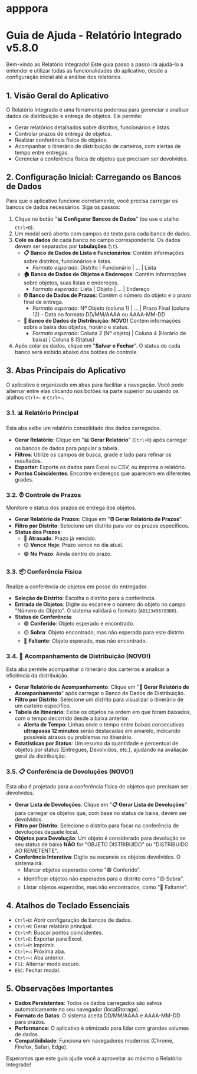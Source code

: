 # apppora
# Guia de Ajuda - Relatório Integrado v5.8.0

Bem-vindo ao Relatório Integrado! Este guia passo a passo irá ajudá-lo a entender e utilizar todas as funcionalidades do aplicativo, desde a configuração inicial até a análise dos relatórios.

## 1. Visão Geral do Aplicativo

O Relatório Integrado é uma ferramenta poderosa para gerenciar e analisar dados de distribuição e entrega de objetos. Ele permite:

-   Gerar relatórios detalhados sobre distritos, funcionários e listas.
-   Controlar prazos de entrega de objetos.
-   Realizar conferência física de objetos.
-   Acompanhar o itinerário de distribuição de carteiros, com alertas de tempo entre entregas.
-   Gerenciar a conferência física de objetos que precisam ser devolvidos.

## 2. Configuração Inicial: Carregando os Bancos de Dados

Para que o aplicativo funcione corretamente, você precisa carregar os bancos de dados necessários. Siga os passos:

1.  Clique no botão "**📊 Configurar Bancos de Dados**" (ou use o atalho `Ctrl+D`).
2.  Um modal será aberto com campos de texto para cada banco de dados.
3.  **Cole os dados** de cada banco no campo correspondente. Os dados devem ser separados por **tabulações** (`\t`).
    -   **📋 Banco de Dados de Lista e Funcionários**: Contém informações sobre distritos, funcionários e listas.
        -   *Formato esperado*: Distrito | Funcionário | ... | Lista
    -   **🏠 Banco de Dados de Objetos e Endereços**: Contém informações sobre objetos, suas listas e endereços.
        -   *Formato esperado*: Lista | Objeto | ... | Endereço
    -   **⏰ Banco de Dados de Prazos**: Contém o número do objeto e o prazo final de entrega.
        -   *Formato esperado*: Nº Objeto (coluna 1) | ... | Prazo Final (coluna 12) - Data no formato DD/MM/AAAA ou AAAA-MM-DD
    -   **🚚 Banco de Dados de Distribuição**: **NOVO!** Contém informações sobre a baixa dos objetos, horário e status.
        -   *Formato esperado*: Coluna 2 (Nº objeto) | Coluna 4 (Horário de baixa) | Coluna 8 (Status)
4.  Após colar os dados, clique em "**Salvar e Fechar**". O status de cada banco será exibido abaixo dos botões de controle.

## 3. Abas Principais do Aplicativo

O aplicativo é organizado em abas para facilitar a navegação. Você pode alternar entre elas clicando nos botões na parte superior ou usando os atalhos `Ctrl+←` e `Ctrl+→`.

### 3.1. 📊 Relatório Principal

Esta aba exibe um relatório consolidado dos dados carregados.

-   **Gerar Relatório**: Clique em "**📊 Gerar Relatório**" (`Ctrl+R`) após carregar os bancos de dados para popular a tabela.
-   **Filtros**: Utilize os campos de busca, grade e lado para refinar os resultados.
-   **Exportar**: Exporte os dados para Excel ou CSV, ou imprima o relatório.
-   **Pontos Coincidentes**: Encontre endereços que aparecem em diferentes grades.

### 3.2. ⏰ Controle de Prazos

Monitore o status dos prazos de entrega dos objetos.

-   **Gerar Relatório de Prazos**: Clique em "**⏰ Gerar Relatório de Prazos**".
-   **Filtro por Distrito**: Selecione um distrito para ver os prazos específicos.
-   **Status dos Prazos**:
    -   🔴 **Atrasado**: Prazo já vencido.
    -   🟡 **Vence Hoje**: Prazo vence no dia atual.
    -   🟢 **No Prazo**: Ainda dentro do prazo.

### 3.3. 📦 Conferência Física

Realize a conferência de objetos em posse do entregador.

-   **Seleção de Distrito**: Escolha o distrito para a conferência.
-   **Entrada de Objetos**: Digite ou escaneie o número do objeto no campo "Número do Objeto". O sistema validará o formato (`AB123456789BR`).
-   **Status de Conferência**:
    -   🟢 **Conferido**: Objeto esperado e encontrado.
    -   🟡 **Sobra**: Objeto encontrado, mas não esperado para este distrito.
    -   🔴 **Faltante**: Objeto esperado, mas não encontrado.

### 3.4. 🚚 Acompanhamento de Distribuição (NOVO!)

Esta aba permite acompanhar o itinerário dos carteiros e analisar a eficiência da distribuição.

-   **Gerar Relatório de Acompanhamento**: Clique em "**🚚 Gerar Relatório de Acompanhamento**" após carregar o Banco de Dados de Distribuição.
-   **Filtro por Distrito**: Selecione um distrito para visualizar o itinerário de um carteiro específico.
-   **Tabela de Itinerário**: Exibe os objetos na ordem em que foram baixados, com o tempo decorrido desde a baixa anterior.
    -   **Alerta de Tempo**: Linhas onde o tempo entre baixas consecutivas **ultrapassa 12 minutos** serão destacadas em amarelo, indicando possíveis atrasos ou problemas no itinerário.
-   **Estatísticas por Status**: Um resumo da quantidade e percentual de objetos por status (Entregues, Devolvidos, etc.), ajudando na avaliação geral da distribuição.

### 3.5. 📋 Conferência de Devoluções (NOVO!)

Esta aba é projetada para a conferência física de objetos que precisam ser devolvidos.

-   **Gerar Lista de Devoluções**: Clique em "**📋 Gerar Lista de Devoluções**" para carregar os objetos que, com base no status de baixa, devem ser devolvidos.
-   **Filtro por Distrito**: Selecione o distrito para focar na conferência de devoluções daquele local.
-   **Objetos para Devolução**: Um objeto é considerado para devolução se seu status de baixa **NÃO** for "OBJETO DISTRIBUIDO" ou "DISTRIBUIDO AO REMETENTE".
-   **Conferência Interativa**: Digite ou escaneie os objetos devolvidos. O sistema irá:
    -   Marcar objetos esperados como "🟢 Conferido".
    -   Identificar objetos não esperados para o distrito como "🟡 Sobra".
    -   Listar objetos esperados, mas não encontrados, como "🔴 Faltante".

## 4. Atalhos de Teclado Essenciais

-   `Ctrl+D`: Abrir configuração de bancos de dados.
-   `Ctrl+R`: Gerar relatório principal.
-   `Ctrl+F`: Buscar pontos coincidentes.
-   `Ctrl+E`: Exportar para Excel.
-   `Ctrl+P`: Imprimir.
-   `Ctrl+→`: Próxima aba.
-   `Ctrl+←`: Aba anterior.
-   `F11`: Alternar modo escuro.
-   `ESC`: Fechar modal.

## 5. Observações Importantes

-   **Dados Persistentes**: Todos os dados carregados são salvos automaticamente no seu navegador (localStorage).
-   **Formato de Datas**: O sistema aceita DD/MM/AAAA e AAAA-MM-DD para prazos.
-   **Performance**: O aplicativo é otimizado para lidar com grandes volumes de dados.
-   **Compatibilidade**: Funciona em navegadores modernos (Chrome, Firefox, Safari, Edge).

Esperamos que este guia ajude você a aproveitar ao máximo o Relatório Integrado!
